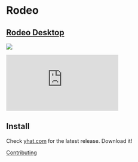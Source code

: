# Rodeo

## [Rodeo Desktop](https://www.yhat.com/products/rodeo)
![](http://blog.yhathq.com/static/img/rodeo-overview.png)

![](https://ga-beacon.appspot.com/UA-46996803-1/rodeo/README.md)

## Install
Check [yhat.com](https://www.yhat.com/products/rodeo) for the latest release. Download it!


[Contributing](https://github.com/yhat/rodeo/blob/master/contributing.md)
